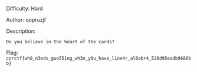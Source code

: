 Difficulty: Hard

Author: qopruzjf

Description:
```
Do you believe in the heart of the cards?
```

Flag: `corctf{wh0_n3eds_gue551ng_wh3n_y0u_have_l1ne4r_al6ebr4_526d95eadb9686bb}`